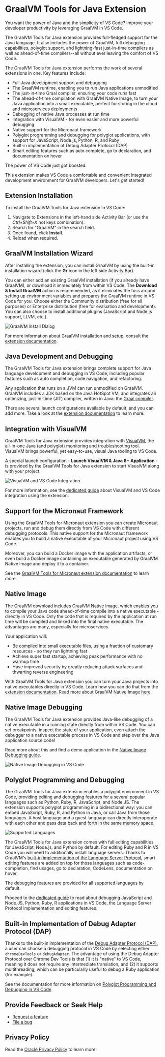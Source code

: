 # GraalVM Tools for Java Extension

You want the power of Java and the simplicity of VS Code?
Improve your developer productivity by leveraging GraalVM in VS Code.

The GraalVM Tools for Java extension provides full-fledged support for the Java language. It also includes the power of GraalVM, full
debugging capabilities, polyglot support, and lightning-fast just-in-time compilers as well as ahead-of-time compilers--all without ever leaving the comfort of VS Code.

<!-- insert some thrilling image from VS Code -->

The GraalVM Tools for Java extension performs the work of several extensions in one. Key features include:
* Full Java development support and debugging
* The GraalVM runtime, enabling you to run Java applications unmodified
* The just-in-time Graal compiler, ensuring your code runs fast
* The ahead-of-time compilation with GraalVM Native Image, to turn your Java application into a small executable, perfect for storing in the cloud and microservices deployments
* Debugging of native Java processes at run time
* Integration with VisualVM - for even easier and more powerful debugging
* Native support for the Micronaut framework
* Polyglot programming and debugging for polyglot applications, with support for JavaScript, Node.js, Python, R, and Ruby
* Built-in implementation of Debug Adapter Protocol (DAP)
* Smart editing features such as auto complete, go to declaration, and documentation on hover

The power of VS Code just got boosted.

This extension makes VS Code a comfortable and convenient integrated development environment for GraalVM developers.
Let's get started!

## Extension Installation

To install the GraalVM Tools for Java extension in VS Code:

1. Navigate to Extensions in the left-hand side Activity Bar (or use the _Ctrl+Shift+X_ hot keys combination).
2. Search for "GraalVM" in the search field.
3. Once found, click **Install**.
4. Reload when required.

## GraalVM Installation Wizard

After installing the extension, you can install GraalVM by using the built-in installation wizard (click the **Gr** icon in the left side Activity Bar).

You can either add an existing GraalVM installation (if you already have GraalVM), or download it immediately from within VS Code.
The **Download & Install GraalVM** action is recommended, as it eliminates the fuss around setting up environment variables and prepares the GraalVM runtime in VS Code for you.
Choose either the Community distribution (free for all purposes) or Enterprise distribution (free for evaluation and development). You can also choose to install additional plugins (JavaScript and Node.js support, LLVM, etc.).

![GraalVM Install Dialog](images/graalvm_install_actions.png)

For more information about GraalVM installation and setup, consult the [extension documentation](https://www.graalvm.org/dev/tools/vscode/graalvm-extension/#graalvm-installation-wizard).

## Java Development and Debugging

The GraalVM Tools for Java extension brings complete support for Java language development and debugging in VS Code, including popular features such as auto completion, code navigation, and refactoring.

Any application that runs on a JVM can run unmodified on GraalVM.
GraalVM includes a JDK based on the Java HotSpot VM, and integrates an optimizing, just-in-time (JIT) compiler, written in Java: the [Graal compiler](https://www.graalvm.org/dev/reference-manual/compiler/).

There are several launch configurations available by default, and you can add more.
Take a look at the [extension documentation](https://www.graalvm.org/dev/tools/vscode/graalvm-extension/#java-development-and-debugging) to learn more.

## Integration with VisualVM

GraalVM Tools for Java extension provides integration with [VisualVM](https://visualvm.github.io), the all-in-one Java (and polyglot) monitoring and troubleshooting tool.
VisualVM brings powerful, yet easy-to-use, visual Java tooling to VS Code.

A special launch configuration - **Launch VisualVM & Java 8+ Application** - is provided by the GraalVM Tools for Java extension to start VisualVM along with your project.

![VisualVM and VS Code Integration](images/vscode_visualvm.png)

For more information, see the [dedicated guide](https://www.graalvm.org/dev/tools/vscode/graalvm/visualvm-integration/) about VisualVM and VS Code integration using the extension.

## Support for the Micronaut Framework

Using the GraalVM Tools for Micronaut extension you can create Micronaut projects, run and debug them directly from VS Code with different debugging protocols.
This native support for the Micronaut framework enables you to build a native executable of your Micronaut project using VS Code.

Moreover, you can build a Docker image with the application artifacts, or even build a Docker image containing an executable generated by GraalVM Native Image and deploy it to a container.

See the [GraalVM Tools for Micronaut extension documentation](https://www.graalvm.org/dev/tools/vscode/micronaut-extension/) to learn more.

## Native Image

The GraalVM download includes GraalVM Native Image, which enables you to compile your Java code ahead-of-time compile into a  native executable - directly in VS Code.
Only the code that is required by the application at run time will be compiled and linked into the final native executable.
The advantages are many, especially for microservices.

Your application will:
* Be compiled into small executable files, using a fraction of customary resources - so they run lightning fast
* Achieve super fast startup, achieving peak performance with no warmup time
* Have improved security by greatly reducing attack surfaces and thwarting reverse engineering

With GraalVM Tools for Java extension you can turn your Java projects into native executables directly in VS Code.
Learn how you can do that from the [extension documentation](https://www.graalvm.org/dev/tools/vscode/graalvm-extension/#native-image-building-and-debugging).
Read more about GraalVM Native Image [here](https://www.graalvm.org/dev/reference-manual/native-image/).

## Native Image Debugging

The GraalVM Tools for Java extension provides Java-like debugging of a native executable in a running state directly from within VS Code.
You can set breakpoints, inspect the state of your application, even attach the debugger to a native executable process in VS Code and step over the Java application source code!

Read more about this and find a demo application in the [Native Image Debugging guide](native-image-debugging.md).

![Native Image Debugging in VS Code](images/debugging_ni_vscode.png)

## Polyglot Programming and Debugging

The GraalVM Tools for Java extension enables a polyglot environment in VS Code, providing editing and debugging features for a several popular languages such as Python, Ruby, R, JavaScript, and Node.JS.
The extension supports polyglot programming in a bidirectional way: you can embed JavaScript, Ruby, R, and Python in Java, or call Java from those languages.
A host language and a guest language can directly interoperate with each other and pass data back and forth in the same memory space.

![Supported Languages](images/supported_languages.png)

The GraalVM Tools for Java extension comes with full editing capabilities for JavaScript, Node.js, and Python by default. For editing Ruby and R in VS Code you will need to additionally install language servers.
Thanks to GraalVM's [built-in implementation of the Language Server Protocol](https://www.graalvm.org/dev/tools/lsp/), smart editing features are added on top for those languages such as code-completion, find usages, go to declaration, CodeLens, documentation on hover.

The debugging features are provided for all supported languages by default.

Proceed to the [dedicated guide](polyglot-runtime.md) to read about debugging JavaScript and Node.JS, Python, Ruby, R applications in VS Code, the Language Server Protocol implementation and editing features.

## Built-in Implementation of Debug Adapter Protocol (DAP)

Thanks to the built-in implementation of the [Debug Adapter Protocol (DAP)](https://www.graalvm.org/dev/tools/dap/), a user can choose a debugging protocol in VS Code by selecting either `chromeDevTools` or `debugAdapter`.
The advantage of using the Debug Adapter Protocol over Chrome Dev Tools is that (1) it is "native" to VS Code, meaning it does not require any intermediate translation, and (2) it supports multithreading, which can be particularly useful to debug a Ruby application (for example).

See the documentation for more information on [Polyglot Programming and Debugging in VS Code](https://www.graalvm.org/dev/tools/vscode/graalvm-extension/polyglot-runtime/).

## Provide Feedback or Seek Help

* [Request a feature](https://github.com/graalvm/vscode-extensions/issues/new?labels=enhancement)
* [File a bug](https://github.com/graalvm/vscode-extensions/issues/new?labels=bug)

## Privacy Policy

Read the [Oracle Privacy Policy](https://www.oracle.com/legal/privacy/privacy-policy.html) to learn more.

